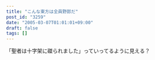 ```yaml
---
title: "こんな東方は全員野郎だ"
post_id: "3259"
date: "2005-03-07T01:01:01+09:00"
draft: false
tags: []
---
```



「聖者は十字架に磔られました」っていってるように見える？
